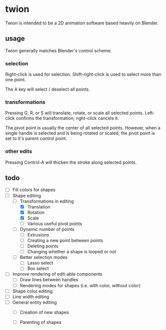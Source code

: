 # twion
Twion is intended to be a 2D animation software based heavily on Blender.

## usage
Twion generally matches Blender's control scheme.

### selection
Right-click is used for selection. Shift-right-click is used to select more than one point.

The A key will select / deselect all points.

### transformations
Pressing G, R, or S will translate, rotate, or scale all selected points. Left-click confirms the transformation; right-click cancels it.

The pivot point is usually the center of all selected points. However, when a single handle is selected and is being rotated or scaled, the pivot point is set to it's parent control point.

### other edits
Pressing Control-A will thicken the stroke along selected points.

## todo
- [ ] Fill colors for shapes
- [ ] Shape editing
   - [ ] Transformations in editing
      - [x] Translation
      - [x] Rotation
      - [x] Scale
      - [ ] Various useful pivot points
   - [ ] Dynamic number of points
      - [ ] Extrusions
      - [ ] Creating a new point between points
      - [ ] Deleting points
      - [ ] Changing whether a shape is looped or not
   - [ ] Better selection modes
      - [ ] Lasso select
      - [ ] Box select
- [ ] Improve rendering of edit-able components
   - [ ] Draw lines between handles
   - [ ] Rendering modes for shapes (i.e. with color, without color)
- [ ] Shape color editing
- [ ] Line width editing
- [ ] General entity editing
   - [ ] Creation of new shapes
   - [ ] Parenting of shapes

